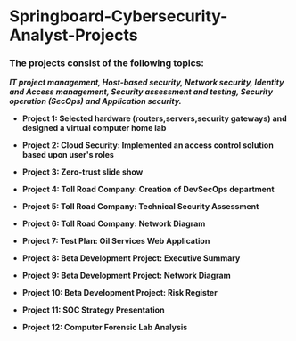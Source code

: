 # Springboard-Cybersecurity-Analyst-Projects

### The projects consist of the following topics: ###
***IT project management, Host-based security, Network security, Identity and Access management, Security assessment and testing, Security operation (SecOps) and Application security.*** 

- **Project 1: Selected hardware (routers,servers,security gateways) and designed a virtual computer home lab**

- **Project 2: Cloud Security: Implemented an access control solution based upon user's roles**

- **Project 3: Zero-trust slide show**

- **Project 4: Toll Road Company: Creation of DevSecOps department**

- **Project 5: Toll Road Company: Technical Security Assessment**

- **Project 6: Toll Road Company: Network Diagram**

- **Project 7: Test Plan: Oil Services Web Application**

- **Project 8: Beta Development Project: Executive Summary**

- **Project 9: Beta Development Project: Network Diagram**

- **Project 10: Beta Development Project: Risk Register**

- **Project 11: SOC Strategy Presentation**

- **Project 12: Computer Forensic Lab Analysis**
